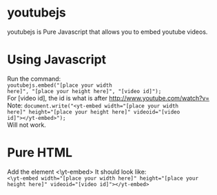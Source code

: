 # youtubejs
youtubejs is Pure Javascript that allows you to embed youtube videos.
# Using Javascript
Run the command:</br>
<code>youtubejs.embed("[place your width here]", "[place your height here]", "[video id]");</code></br>
For [video id], the id is what is after http://www.youtube.com/watch?v= </br>
Note: <code>document.write("\<yt-embed width="[place your width here]" height="[place your height here]" videoid="[video id]"\><\/yt-embed\>");</code></br>
Will not work.
# Pure HTML
Add the element <\yt-embed\>
It should look like:</br>
<code><\yt-embed width="[place your width here]" height="[place your height here]" videoid="[video id]"\><\/yt-embed\></code>
